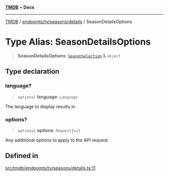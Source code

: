 [**TMDB**](../../../../../README.md) • **Docs**

***

[TMDB](../../../../../README.md) / [endpoints/tv/seasons/details](../README.md) / SeasonDetailsOptions

# Type Alias: SeasonDetailsOptions

> **SeasonDetailsOptions**: [`SeasonSelection`](../../constants/type-aliases/SeasonSelection.md) & `object`

## Type declaration

### language?

> `optional` **language**: `Language`

The language to display results in.

### options?

> `optional` **options**: `RequestInit`

Any additional options to apply to the API request.

## Defined in

[src/tmdb/endpoints/tv/seasons/details.ts:11](https://github.com/Norviah/media-hub/blob/d809718af017974e095f312fcfa8bfdf58d3e3e5/src/tmdb/endpoints/tv/seasons/details.ts#L11)
